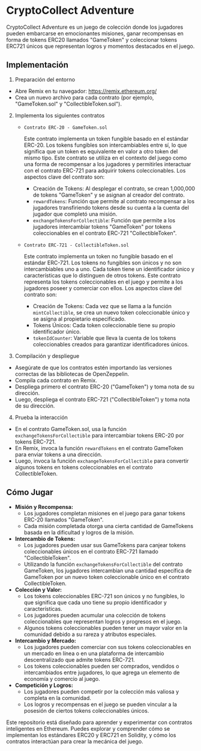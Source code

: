 # **CryptoCollect Adventure**

CryptoCollect Adventure es un juego de colección donde los jugadores pueden embarcarse en emocionantes misiones, ganar recompensas en forma de tokens ERC20 llamados "GameToken" y coleccionar tokens ERC721 únicos que representan logros y momentos destacados en el juego.
## **Implementación**

1. Preparación del entorno

- Abre Remix en tu navegador: https://remix.ethereum.org/
- Crea un nuevo archivo para cada contrato (por ejemplo, "GameToken.sol" y "CollectibleToken.sol").

2. Implementa los siguientes contratos

   - `Contrato ERC-20 - GameToken.sol`

     Este contrato implementa un token fungible basado en el estándar ERC-20. Los tokens fungibles son intercambiables entre sí, lo que significa que un token es equivalente en valor a otro token del mismo tipo. Este contrato se utiliza en el contexto del juego como una forma de recompensar a los jugadores y permitirles interactuar con el contrato ERC-721 para adquirir tokens coleccionables. Los aspectos clave del contrato son:

     - Creación de Tokens: Al desplegar el contrato, se crean 1,000,000 de tokens "GameToken" y se asignan al creador del contrato.
     - `rewardTokens`: Función que permite al contrato recompensar a los jugadores transfiriendo tokens desde su cuenta a la cuenta del jugador que completó una misión.
     - `exchangeTokensForCollectible`: Función que permite a los jugadores intercambiar tokens "GameToken" por tokens coleccionables en el contrato ERC-721 "CollectibleToken".

   - `Contrato ERC-721 - CollectibleToken.sol`

     Este contrato implementa un token no fungible basado en el estándar ERC-721. Los tokens no fungibles son únicos y no son intercambiables uno a uno. Cada token tiene un identificador único y características que lo distinguen de otros tokens. Este contrato representa los tokens coleccionables en el juego y permite a los jugadores poseer y comerciar con ellos. Los aspectos clave del contrato son:

     - Creación de Tokens: Cada vez que se llama a la función `mintCollectible`, se crea un nuevo token coleccionable único y se asigna al propietario especificado.
     - Tokens Únicos: Cada token coleccionable tiene su propio identificador único.
     - `tokenIdCounter`: Variable que lleva la cuenta de los tokens coleccionables creados para garantizar identificadores únicos.

3. Compilación y despliegue

- Asegúrate de que los contratos estén importando las versiones correctas de las bibliotecas de OpenZeppelin.
- Compila cada contrato en Remix.
- Despliega primero el contrato ERC-20 ("GameToken") y toma nota de su dirección.
- Luego, despliega el contrato ERC-721 ("CollectibleToken") y toma nota de su dirección.

4. Prueba la interacción

- En el contrato GameToken.sol, usa la función `exchangeTokensForCollectible` para intercambiar tokens ERC-20 por tokens ERC-721.
- En Remix, invoca la función `rewardTokens` en el contrato GameToken para enviar tokens a una dirección.
- Luego, invoca la función `exchangeTokensForCollectible` para convertir algunos tokens en tokens coleccionables en el contrato CollectibleToken.

## **Cómo Jugar**

- **Misión y Recompensa:**
  - Los jugadores completan misiones en el juego para ganar tokens ERC-20 llamados "GameToken".
  - Cada misión completada otorga una cierta cantidad de GameTokens basada en la dificultad y logros de la misión.
- **Intercambio de Tokens:**
  - Los jugadores pueden usar sus GameTokens para canjear tokens coleccionables únicos en el contrato ERC-721 llamado "CollectibleToken".
  - Utilizando la función `exchangeTokensForCollectible` del contrato GameToken, los jugadores intercambian una cantidad específica de GameToken por un nuevo token coleccionable único en el contrato CollectibleToken.
- **Colección y Valor:**
  - Los tokens coleccionables ERC-721 son únicos y no fungibles, lo que significa que cada uno tiene su propio identificador y características.
  - Los jugadores pueden acumular una colección de tokens coleccionables que representan logros y progresos en el juego.
  - Algunos tokens coleccionables pueden tener un mayor valor en la comunidad debido a su rareza y atributos especiales.
- **Intercambio y Mercado:**
  - Los jugadores pueden comerciar con sus tokens coleccionables en un mercado en línea o en una plataforma de intercambio descentralizado que admite tokens ERC-721.
  - Los tokens coleccionables pueden ser comprados, vendidos o intercambiados entre jugadores, lo que agrega un elemento de economía y comercio al juego.
- **Competición y Logros:**
  - Los jugadores pueden competir por la colección más valiosa y completa en la comunidad.
  - Los logros y recompensas en el juego se pueden vincular a la posesión de ciertos tokens coleccionables únicos.

Este repositorio está diseñado para aprender y experimentar con contratos inteligentes en Ethereum. Puedes explorar y comprender cómo se implementan los estándares ERC20 y ERC721 en Solidity, y cómo los contratos interactúan para crear la mecánica del juego. 
